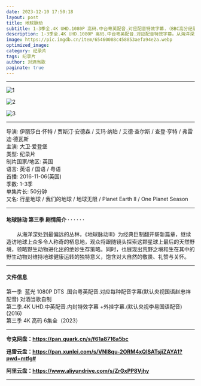 ```yaml
---
date: 2023-12-10 17:50:18
layout: post
title: 地球脉动
subtitle: 1-3季全.4K UHD.1080P 高码.中台粤英配音.对应配音特效字幕.（BBC高分纪录片）
description: 1-3季全.4K UHD.1080P 高码.中台粤英配音.对应配音特效字幕。从海洋深处到最偏远的丛林，《地球脉动III》为经典巨制翻开崭新篇章，继续造访地球上众多令人称奇的栖息地，观众将跟随镜头探索这颗星球上最后的天然野境，领略野生动物进化出的绝妙生存策略...
image: https://pic.imgdb.cn/item/65460088c458853aefa94e2a.webp
optimized_image: 
category: 纪录片
tags: 纪录片
author: 对酒当歌
paginate: true
---
```


---

![1](https://pic.imgdb.cn/item/654600a1c458853aefa99b46.webp)

![2](https://pic.imgdb.cn/item/654600c7c458853aefaa1427.webp)

![3](https://pic.imgdb.cn/item/654600e4c458853aefaa6f05.webp)

---

导演: 伊丽莎白·怀特 / 贾斯汀·安德森 / 艾玛·纳珀 / 艾德·查尔斯 / 查登·亨特 / 弗雷迪·德瓦斯  
主演: 大卫·爱登堡  
类型: 纪录片  
制片国家/地区: 英国  
语言: 英语  /  国语  / 粤语  
首播: 2016-11-06(英国)  
季数: 1-3季  
单集片长: 50分钟  
又名: 行星地球 / 我们的地球  / 地球无限 / Planet Earth II / One Planet Season  

---

#### 地球脉动 第三季 剧情简介 · · · · · ·

　　从海洋深处到最偏远的丛林，《地球脉动III》为经典巨制翻开崭新篇章，继续造访地球上众多令人称奇的栖息地，观众将跟随镜头探索这颗星球上最后的天然野境，领略野生动物进化出的绝妙生存策略。同时，也展现出荒野之境和生在其中的野生动物对维持地球健康运转的独特意义，饱含对大自然的敬畏、礼赞与关怀。

---

#### 文件信息

第一季  蓝光 1080P DTS .国台粤英配音.对应每种配音字幕(默认央视国语赵忠祥配音) 对酒当歌自制  
第二季.4K UHD.中英配音.内封特效字幕 +外挂字幕.(默认央视李易国语配音)(2016)  
第三季 4K 高码 6集全（2023）  

---

**夸克网盘：<https://pan.quark.cn/s/f61a8716a5bc>**

**迅雷云盘：<https://pan.xunlei.com/s/VNl8qu-2ORM4xQlSATsjiZAYA1?pwd=mtfg#>**

**阿里云盘：<https://www.aliyundrive.com/s/ZrGxPP8Vjhy>**

---
